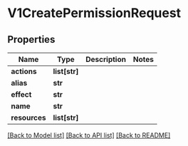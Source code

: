 # V1CreatePermissionRequest

## Properties
Name | Type | Description | Notes
------------ | ------------- | ------------- | -------------
**actions** | **list[str]** |  | 
**alias** | **str** |  | 
**effect** | **str** |  | 
**name** | **str** |  | 
**resources** | **list[str]** |  | 

[[Back to Model list]](../README.md#documentation-for-models) [[Back to API list]](../README.md#documentation-for-api-endpoints) [[Back to README]](../README.md)

